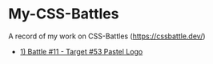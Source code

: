# My-CSS-Battles
A record of my work on CSS-Battles (https://cssbattle.dev/)


+ [1) Battle #11 - Target #53 Pastel Logo](./src/target53.html)
